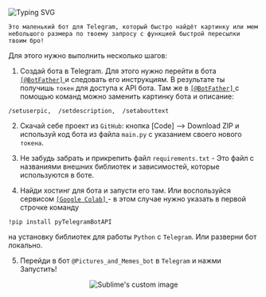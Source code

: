 ![Typing SVG](https://readme-typing-svg.herokuapp.com?color=%2336BCF7&lines=Tg-bot+-+'Pictures+and+Memes+bot')

```
Это маленький бот для Telegram, который быстро найдёт картинку или мем небольшого размера по твоему запросу с функцией быстрой пересылки твоим бро!
```

Для этого нужно выполнить несколько шагов:

1. Создай бота в Telegram. Для этого нужно перейти в бота <a href="https://t.me/BotFather" target="_blank"> ``` [@BotFather] ``` </a> и следовать его инструкциям. В результате ты получишь ``` токен ``` для доступа к API бота. Там же в <a href="https://t.me/BotFather" target="_blank"> ``` [@BotFather] ``` </a> c помощью команд можно заменить картинку бота и описание: 
``` 
/setuserpic,  /setdescription,  /setabouttext 
```

2. Скачай себе проект из  ``` GitHub ```: кнопка [Code] --> Download ZIP и используй код бота из файла ``` main.py ``` с указанием своего нового ``` токена ```.

3. Не забудь забрать и прикрепить файл ``` requirements.txt ``` - Это файл с названиями внешних библиотек и зависимостей, которые используются в боте.

4. Найди хостинг для бота и запусти его там. Или воспользуйся сервисом <a href="https://colab.research.google.com/" target="_blank"> ``` [Google Colab] ``` </a> - в этом случае нужно указать в первой строчке команду 
````
!pip install pyTelegramBotAPI
````
на установку библиотек для работы ``` Python ``` с ``` Telegram ```. Или разверни бот локально.

5. Перейди в бот ``` @Pictures_and_Memes_bot ``` в ``` Telegram ``` и нажми Запустить!

<p align="center">
  <img src="https://github.com/philt27/Telegram-bot/assets/124879514/aa4326d8-81cb-427c-9794-be6f672a52df" alt="Sublime's custom image"/>
</p>